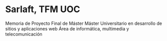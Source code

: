 # Sarlaft, TFM UOC

Memoria de Proyecto Final de Máster
Máster Universitario en desarrollo de sitios y aplicaciones web
Área de informática, multimedia y telecomunicación
